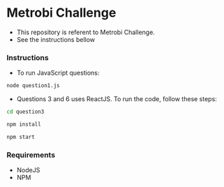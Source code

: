 # Metrobi Challenge

- This repository is referent to Metrobi Challenge.
- See the instructions bellow

### Instructions

- To run JavaScript questions:

```sh
node question1.js
```

- Questions 3 and 6 uses ReactJS. To run the code, follow these steps:

```sh
cd question3
```

```sh
npm install
```

```sh
npm start
```

### Requirements

- NodeJS
- NPM

